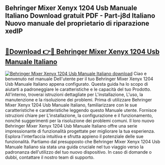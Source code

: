 ## Behringer Mixer Xenyx 1204 Usb Manuale Italiano Download gratuit PDF - Part-j8d Italiano Nuovo manuale del proprietario di riparazione xedIP

# <h2><a href="http://dfc4dx.blite.top/?on=Behringer+Mixer+Xenyx+1204+Usb+Manuale+Italiano">🔗Download 👉🔴 Behringer Mixer Xenyx 1204 Usb Manuale Italiano</a></h2>

[![Behringer Mixer Xenyx 1204 Usb Manuale Italiano download](https://i.imgur.com/lujVjoI.png)](http://dfc4dx.blite.top/?on=Behringer+Mixer+Xenyx+1204+Usb+Manuale+Italiano)
Ciao e benvenuto nel manuale Dell'utente per il tuo Behringer Mixer Xenyx 1204 Usb Manuale Italiano appena configurato. Questa guida ha lo scopo di aiutarti a padroneggiare le caratteristiche e le capacità del tuo Prodotto. All'interno, troverai istruzioni dettagliate per L'installazione, L'uso, la manutenzione e la risoluzione dei problemi. Prima di utilizzare Behringer Mixer Xenyx 1204 Usb Manuale Italiano, familiarizzare con le sue caratteristiche e caratteristiche leggendo questo Manuale utente. Fornisce istruzioni chiare per L'installazione, la configurazione e il funzionamento, nonché suggerimenti per la risoluzione dei problemi comuni. Il loro nuovo Behringer Mixer Xenyx 1204 Usb Manuale Italiano offre una serie impressionante di funzionalità progettate per migliorare la tua esperienza. Esplora l'interfaccia intuitiva e sfrutta appieno il potenziale delle sue funzionalità. Partiamo dal presupposto che Behringer Mixer Xenyx 1204 Usb Manuale Italiano sia stata una guida cruciale nel tuo viaggio verso la padronanza dell'utilizzo del tuo nuovo dispositivo. In caso di domande o dubbi, contattare il nostro team di supporto.

